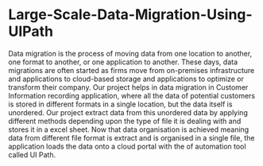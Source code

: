 # Large-Scale-Data-Migration-Using-UIPath
Data migration is the process of moving data from one location to another, one format to 
another, or one application to another. These days, data migrations are often started as firms 
move from on-premises infrastructure and applications to cloud-based storage and applications 
to optimize or transform their company. Our project helps in data migration in Customer 
Information recording application, where all the data of potential customers is stored in 
different formats in a single location, but the data itself is unordered. Our project extract data 
from this unordered data by applying different methods depending upon the type of file it is 
dealing with and stores it in a excel sheet. Now that data organisation is achieved meaning data 
from different file format is extract and is organised in a single file, the application loads the 
data onto a cloud portal with the of automation tool called UI Path.
